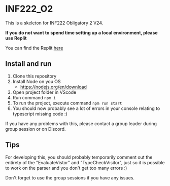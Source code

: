 # INF222_O2

This is a skeleton for INF222 Obligatory 2 V24.

**If you do not want to spend time setting up a local environment, please use Replit**

You can find the Replit [here](https://replit.com/@mikbar/INF222-V24-Oblig2-skeleton)

## Install and run

1. Clone this repository
2. Install Node on you OS
   - https://nodejs.org/en/download
3. Open project folder in VScode
4. Run command `npm i`
5. To run the project, execute command `npm run start`
6. You should now probably see a lot of errors in your console relating to typescript missing code :) 

If you have any problems with this, please contact a group leader during group session or on Discord.

## Tips

For developing this, you should probably temporarily comment out the entirety of the "EvaluateVistor" and "TypeCheckVisitor", just so it is possible to work on the parser and you don't get too many errors :) 

Don't forget to use the group sessions if you have any issues.
